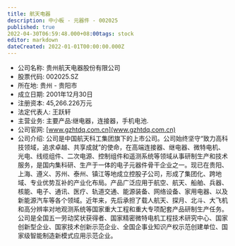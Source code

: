 ```yaml
---
title: 航天电器
description: 中小板 - 元器件 - 002025
published: true
2022-04-30T06:59:48.000+08:00tags: stock
editor: markdown
dateCreated: 2022-01-01T00:00:00.000Z
---
```


- 公司名称: 贵州航天电器股份有限公司
- 股票代码: 002025.SZ
- 所在地: 贵州 - 贵阳市
- 成立日期: 2001年12月30日
- 注册资本: 45,266.226万元
- 法定代表人: 王跃轩
- 主营业务: 主要产品:继电器，连接器，手机电池.
- 公司官网: [www.gzhtdq.com.cn](www.gzhtdq.com.cn)
- 公司介绍: 公司是中国航天科工集团旗下的上市公司。公司始终坚守“致力高科技领域，追求卓越、共享成就”的使命，在高端连接器、继电器、微特电机、光电、线缆组件、二次电源、控制组件和遥测系统等领域从事研制生产和技术服务，是国内集科研、生产于一体的电子元器件骨干企业之一。现已在贵阳、上海、遵义、苏州、泰州、镇江等地成立控股子公司，形成了集团化、跨地域、专业优势互补的产业化布局。产品广泛应用于航空、航天、船舶、兵器、核能、电子、通讯、医疗、轨道交通、能源装备、网络设备、家用电器、以及新能源汽车等各个领域。近年来，先后承担了载人航天、探月、北斗、大飞机和高分辨率对地观测系统等国家重大工程和重大专项配套产品研制生产任务。公司是全国五一劳动奖状获得者、国家精密微特电机工程技术研究中心、国家创新型企业、国家技术创新示范企业、全国企事业知识产权示范创建单位、国家级智能制造新模式应用示范企业。


